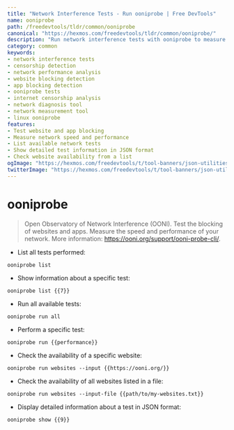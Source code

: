 ```yaml
---
title: "Network Interference Tests - Run ooniprobe | Free DevTools"
name: ooniprobe
path: /freedevtools/tldr/common/ooniprobe
canonical: "https://hexmos.com/freedevtools/tldr/common/ooniprobe/"
description: "Run network interference tests with ooniprobe to measure network performance and detect censorship. Free online tool, no registration required."
category: common
keywords:
- network interference tests
- censorship detection
- network performance analysis
- website blocking detection
- app blocking detection
- ooniprobe tests
- internet censorship analysis
- network diagnosis tool
- network measurement tool
- linux ooniprobe
features:
- Test website and app blocking
- Measure network speed and performance
- List available network tests
- Show detailed test information in JSON format
- Check website availability from a list
ogImage: "https://hexmos.com/freedevtools/t/tool-banners/json-utilities-banner.png"
twitterImage: "https://hexmos.com/freedevtools/t/tool-banners/json-utilities-banner.png"
---
```


# ooniprobe

> Open Observatory of Network Interference (OONI).
> Test the blocking of websites and apps. Measure the speed and performance of your network.
> More information: <https://ooni.org/support/ooni-probe-cli/>.

- List all tests performed:

`ooniprobe list`

- Show information about a specific test:

`ooniprobe list {{7}}`

- Run all available tests:

`ooniprobe run all`

- Perform a specific test:

`ooniprobe run {{performance}}`

- Check the availability of a specific website:

`ooniprobe run websites --input {{https://ooni.org/}}`

- Check the availability of all websites listed in a file:

`ooniprobe run websites --input-file {{path/to/my-websites.txt}}`

- Display detailed information about a test in JSON format:

`ooniprobe show {{9}}`
